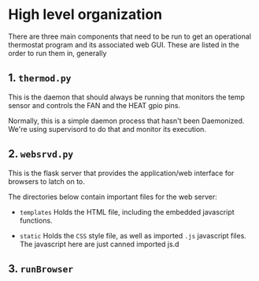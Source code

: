 # High level organization

There are three main components that need to be run to get an operational thermostat program and its associated web GUI.  These are listed in the order to run them in, generally

## 1. ```thermod.py```

This is the daemon that should always be running that monitors the temp sensor and controls the FAN and the HEAT gpio pins.

Normally, this is a simple daemon process that hasn't been Daemonized.  We're using supervisord to do that and monitor its execution.
## 2. ```websrvd.py```

This is the flask server that provides the application/web interface for browsers to latch on to.

The directories below contain important files for the web server:

* ```templates```
    Holds the HTML file, including the embedded javascript functions.

* ```static```
    Holds the ```CSS``` style file, as well as imported ```.js``` javascript files.  The javascript here are just canned imported js.d


## 3. ```runBrowser```
